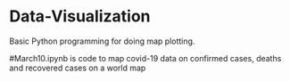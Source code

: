 # Data-Visualization

Basic Python programming for doing map plotting.

#March10.ipynb is code to map covid-19 data on confirmed cases, deaths and recovered cases on a world map
